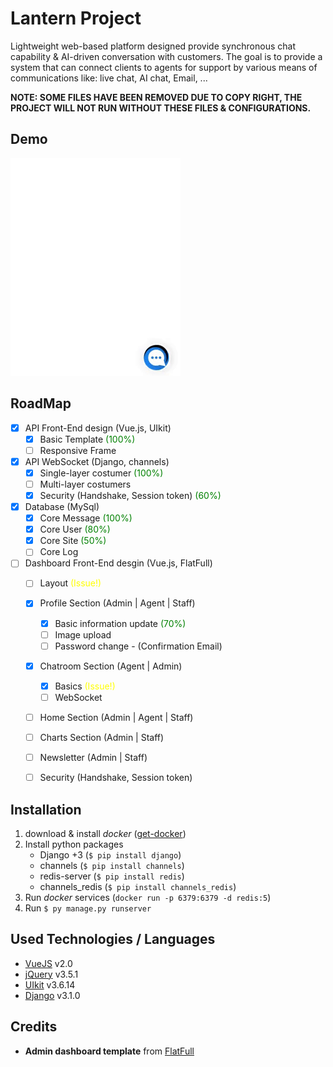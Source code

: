 # Lantern Project
Lightweight web-based platform designed provide synchronous chat capability &amp; AI-driven conversation with customers. The goal is to provide a system that can connect clients to agents for support by various means of communications like: live chat, AI chat, Email, ...

**NOTE: SOME FILES HAVE BEEN REMOVED DUE TO COPY RIGHT, THE PROJECT WILL NOT RUN WITHOUT THESE FILES & CONFIGURATIONS.**

## Demo
![gif](https://github.com/keivanipchihagh/Lantern-Project/blob/main/README%20files/gif-1.gif)

## RoadMap
- [x] API Front-End design (Vue.js, UIkit)
	- [x] Basic Template <span style="color:green"> (100%)</span>
	- [ ] Responsive Frame	
- [x] API WebSocket (Django, channels)
	- [x] Single-layer costumer <span style="color:green"> (100%)</span>
	- [ ] Multi-layer costumers
	- [x] Security (Handshake, Session token) <span style="color:green"> (60%)</span>
- [x] Database (MySql)
	- [x] Core Message <span style="color:green"> (100%)</span>
	- [x] Core User <span style="color:green"> (80%)</span>
	- [x] Core Site <span style="color:green"> (50%)</span>
	- [ ] Core Log
- [ ] Dashboard Front-End desgin (Vue.js, FlatFull)
	- [ ] Layout <span style="color:yellow"> (Issue!)</span>
	- [x] Profile Section (Admin | Agent | Staff)
		- [x] Basic information update <span style="color:green"> (70%)</span>
		- [ ] Image upload
		- [ ] Password change - (Confirmation Email)
	- [x] Chatroom Section (Agent | Admin)
		- [x] Basics <span style="color:yellow"> (Issue!)</span>
		- [ ] WebSocket
	- [ ] Home Section (Admin | Agent | Staff)
	- [ ] Charts Section (Admin | Staff)
	- [ ] Newsletter (Admin | Staff)
	- [ ] Security (Handshake, Session token)


## Installation
1. download & install *docker* ([get-docker](https://docs.docker.com/get-docker/))
2. Install python packages
	- Django +3 (```$ pip install django```)
	- channels (```$ pip install channels```)
 	- redis-server (```$ pip install redis```)
 	- channels_redis (```$ pip install channels_redis```)
3. Run *docker* services (```docker run -p 6379:6379 -d redis:5```)
4. Run ```$ py manage.py runserver ```

## Used Technologies / Languages
- [VueJS](www.vuejs.org) v2.0
- [jQuery](www.jquery.com) v3.5.1
- [UIkit](www.getuikit.com) v3.6.14
- [Django](www.djangoproject.com) v3.1.0

## Credits
- **Admin dashboard template** from [FlatFull](https://flatfull.com)
 
